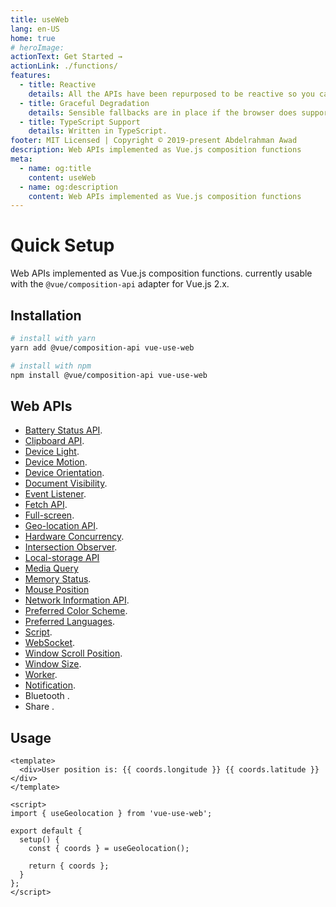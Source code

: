 ```yaml
---
title: useWeb
lang: en-US
home: true
# heroImage:
actionText: Get Started →
actionLink: ./functions/
features:
  - title: Reactive
    details: All the APIs have been repurposed to be reactive so you can use them directly in your components.
  - title: Graceful Degradation
    details: Sensible fallbacks are in place if the browser does support an API or the user doesn't give the permission.
  - title: TypeScript Support
    details: Written in TypeScript.
footer: MIT Licensed | Copyright © 2019-present Abdelrahman Awad
description: Web APIs implemented as Vue.js composition functions
meta:
  - name: og:title
    content: useWeb
  - name: og:description
    content: Web APIs implemented as Vue.js composition functions
---
```


# Quick Setup

Web APIs implemented as Vue.js composition functions. currently usable with the `@vue/composition-api` adapter for Vue.js 2.x.

## Installation

```bash
# install with yarn
yarn add @vue/composition-api vue-use-web

# install with npm
npm install @vue/composition-api vue-use-web
```

## Web APIs

- [Battery Status API](./functions/battery.md).
- [Clipboard API](./functions/clipboard.md).
- [Device Light](./functions/device-light.md).
- [Device Motion](./functions/device-motion.md).
- [Device Orientation](./functions/device-orientation.md).
- [Document Visibility](./functions/document-visibility.md).
- [Event Listener](./functions/event-listener).
- [Fetch API](./functions/fetch.md).
- [Full-screen](./functions/fullscreen.md).
- [Geo-location API](./functions/geolocation.md).
- [Hardware Concurrency](./functions/hardware-concurrency.md).
- [Intersection Observer](./functions/intersection-observer.md).
- [Local-storage API](./functions/local-storage.md)
- [Media Query](./functions/media-query.md)
- [Memory Status](./functions/memory-status.md).
- [Mouse Position](./functions/mouse-position.md)
- [Network Information API](./functions/network.md).
- [Preferred Color Scheme](./functions/preferred-color-scheme.md).
- [Preferred Languages](./functions/preferred-languages.md).
- [Script](./functions/script.md).
- [WebSocket](./functions/websocket.md).
- [Window Scroll Position](./functions/scroll-position.md).
- [Window Size](./functions/window-size.md).
- [Worker](./functions/worker.md).
- [Notification](./functions/notification.md).
- Bluetooth <Badge text="WIP" type="warn" />.
- Share <Badge text="WIP" type="warn" />.

## Usage

```vue
<template>
  <div>User position is: {{ coords.longitude }} {{ coords.latitude }}</div>
</template>

<script>
import { useGeolocation } from 'vue-use-web';

export default {
  setup() {
    const { coords } = useGeolocation();

    return { coords };
  }
};
</script>
```

<!-- TODO: Insert geolocation example -->
